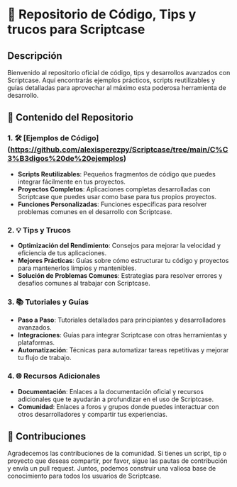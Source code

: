# 📘 Repositorio de Código, Tips y trucos para Scriptcase

## Descripción

Bienvenido al repositorio oficial de código, tips y desarrollos avanzados con Scriptcase. Aquí encontrarás ejemplos prácticos, scripts reutilizables y guías detalladas para aprovechar al máximo esta poderosa herramienta de desarrollo.

## 📂 Contenido del Repositorio

### 1. 🛠 [Ejemplos de Código] (https://github.com/alexisperezpy/Scriptcase/tree/main/C%C3%B3digos%20de%20ejemplos)
- **Scripts Reutilizables**: Pequeños fragmentos de código que puedes integrar fácilmente en tus proyectos.
- **Proyectos Completos**: Aplicaciones completas desarrolladas con Scriptcase que puedes usar como base para tus propios proyectos.
- **Funciones Personalizadas**: Funciones específicas para resolver problemas comunes en el desarrollo con Scriptcase.

### 2. 💡 Tips y Trucos
- **Optimización del Rendimiento**: Consejos para mejorar la velocidad y eficiencia de tus aplicaciones.
- **Mejores Prácticas**: Guías sobre cómo estructurar tu código y proyectos para mantenerlos limpios y mantenibles.
- **Solución de Problemas Comunes**: Estrategias para resolver errores y desafíos comunes al trabajar con Scriptcase.

### 3. 📚 Tutoriales y Guías
- **Paso a Paso**: Tutoriales detallados para principiantes y desarrolladores avanzados.
- **Integraciones**: Guías para integrar Scriptcase con otras herramientas y plataformas.
- **Automatización**: Técnicas para automatizar tareas repetitivas y mejorar tu flujo de trabajo.

### 4. 🌐 Recursos Adicionales
- **Documentación**: Enlaces a la documentación oficial y recursos adicionales que te ayudarán a profundizar en el uso de Scriptcase.
- **Comunidad**: Enlaces a foros y grupos donde puedes interactuar con otros desarrolladores y compartir tus experiencias.

## 🤝 Contribuciones
Agradecemos las contribuciones de la comunidad. Si tienes un script, tip o proyecto que deseas compartir, por favor, sigue las pautas de contribución y envía un pull request. Juntos, podemos construir una valiosa base de conocimiento para todos los usuarios de Scriptcase.



